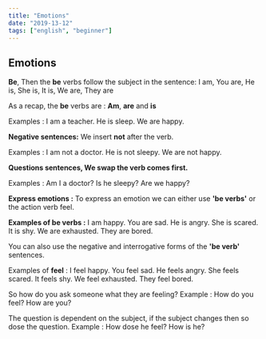 ```yaml
---
title: "Emotions"
date: "2019-13-12"
tags: ["english", "beginner"]
---
```


## Emotions

**Be**, Then the **be** verbs follow the subject in the sentence: 
I am, You are, He is, She is, It is, We are, They are

As a recap, the **be** verbs are :
**Am**, **are** and **is**

Examples :
I am a teacher.
He is sleep.
We are happy.

**Negative sentences:**
We insert **not** after the verb.

Examples :
I am not a doctor.
He is not sleepy.
We are not happy.

**Questions sentences, We swap the verb comes first.**

Examples :
Am I a doctor?
Is he sleepy?
Are we happy?

**Express emotions :**
To express an emotion we can either use **'be verbs'** or the action verb feel.

**Examples of be verbs :**
I am happy.
You are sad.
He is angry.
She is scared.
It is shy.
We are exhausted.
They are bored.

You can also use the negative and interrogative forms of the **'be verb'** sentences.

Examples of **feel** :
I feel happy.
You feel sad.
He feels angry.
She feels scared.
It feels shy.
We feel exhausted.
They feel bored.

So how do you ask someone what they are feeling?
Example :
How do you feel?
How are you?

The question is dependent on the subject, if the subject changes then so dose the question.
Example :
How dose he feel?
How is he?
